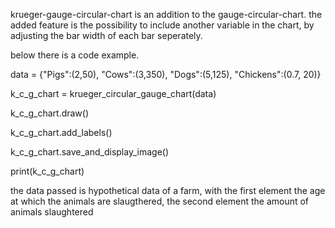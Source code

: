 krueger-gauge-circular-chart is an addition to the gauge-circular-chart. 
the added feature is the possibility to include another variable in the chart, by adjusting the bar width of each bar seperately.

below there is a code example. 

    
data = {"Pigs":(2,50), "Cows":(3,350), "Dogs":(5,125), "Chickens":(0.7, 20)}

k_c_g_chart = krueger_circular_gauge_chart(data)

k_c_g_chart.draw()

k_c_g_chart.add_labels()

k_c_g_chart.save_and_display_image()

print(k_c_g_chart)

        
the data passed is hypothetical data of a farm, with the first element the age at which the animals are slaugthered, the second element the amount of animals slaughtered
